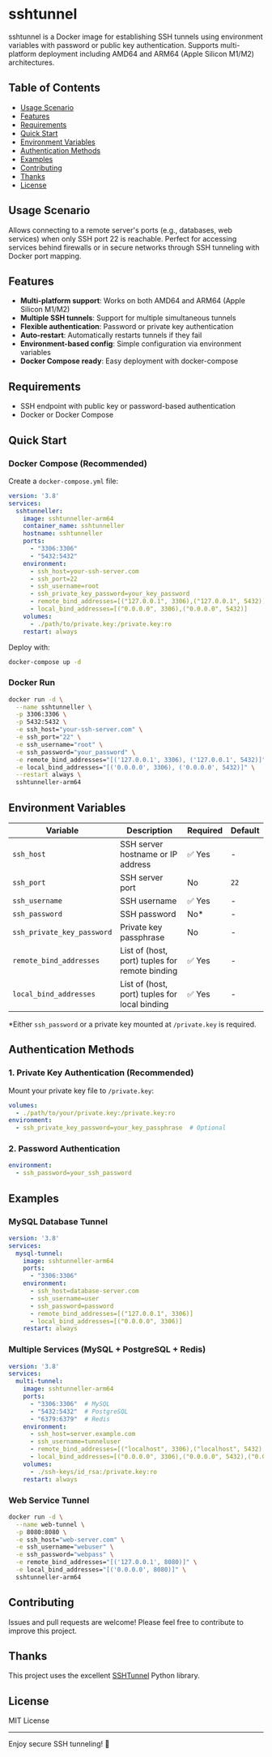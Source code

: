 # sshtunnel

sshtunnel is a Docker image for establishing SSH tunnels using environment variables with password or public key authentication. Supports multi-platform deployment including AMD64 and ARM64 (Apple Silicon M1/M2) architectures.

## Table of Contents
- [Usage Scenario](#usage-scenario)
- [Features](#features)
- [Requirements](#requirements)
- [Quick Start](#quick-start)
- [Environment Variables](#environment-variables)
- [Authentication Methods](#authentication-methods)
- [Examples](#examples)
- [Contributing](#contributing)
- [Thanks](#thanks)
- [License](#license)

## Usage Scenario

Allows connecting to a remote server's ports (e.g., databases, web services) when only SSH port 22 is reachable. Perfect for accessing services behind firewalls or in secure networks through SSH tunneling with Docker port mapping.

## Features

- **Multi-platform support**: Works on both AMD64 and ARM64 (Apple Silicon M1/M2)
- **Multiple SSH tunnels**: Support for multiple simultaneous tunnels
- **Flexible authentication**: Password or private key authentication
- **Auto-restart**: Automatically restarts tunnels if they fail
- **Environment-based config**: Simple configuration via environment variables
- **Docker Compose ready**: Easy deployment with docker-compose

## Requirements

- SSH endpoint with public key or password-based authentication
- Docker or Docker Compose

## Quick Start

### Docker Compose (Recommended)

Create a `docker-compose.yml` file:

```yaml
version: '3.8'
services:
  sshtunneller:
    image: sshtunneller-arm64
    container_name: sshtunneller
    hostname: sshtunneller
    ports:
      - "3306:3306"
      - "5432:5432"
    environment:
      - ssh_host=your-ssh-server.com
      - ssh_port=22
      - ssh_username=root
      - ssh_private_key_password=your_key_password
      - remote_bind_addresses=[("127.0.0.1", 3306),("127.0.0.1", 5432)]
      - local_bind_addresses=[("0.0.0.0", 3306),("0.0.0.0", 5432)]
    volumes: 
      - ./path/to/private.key:/private.key:ro
    restart: always
```

Deploy with:
```bash
docker-compose up -d
```

### Docker Run

```bash
docker run -d \
  --name sshtunneller \
  -p 3306:3306 \
  -p 5432:5432 \
  -e ssh_host="your-ssh-server.com" \
  -e ssh_port="22" \
  -e ssh_username="root" \
  -e ssh_password="your_password" \
  -e remote_bind_addresses="[('127.0.0.1', 3306), ('127.0.0.1', 5432)]" \
  -e local_bind_addresses="[('0.0.0.0', 3306), ('0.0.0.0', 5432)]" \
  --restart always \
  sshtunneller-arm64
```

## Environment Variables

| Variable | Description | Required | Default |
|----------|-------------|----------|---------|
| `ssh_host` | SSH server hostname or IP address | ✅ Yes | - |
| `ssh_port` | SSH server port | No | `22` |
| `ssh_username` | SSH username | ✅ Yes | - |
| `ssh_password` | SSH password | No* | - |
| `ssh_private_key_password` | Private key passphrase | No | - |
| `remote_bind_addresses` | List of (host, port) tuples for remote binding | ✅ Yes | - |
| `local_bind_addresses` | List of (host, port) tuples for local binding | ✅ Yes | - |

*Either `ssh_password` or a private key mounted at `/private.key` is required.

## Authentication Methods

### 1. Private Key Authentication (Recommended)

Mount your private key file to `/private.key`:

```yaml
volumes: 
  - ./path/to/your/private.key:/private.key:ro
environment:
  - ssh_private_key_password=your_key_passphrase  # Optional
```

### 2. Password Authentication

```yaml
environment:
  - ssh_password=your_ssh_password
```

## Examples

### MySQL Database Tunnel
```yaml
version: '3.8'
services:
  mysql-tunnel:
    image: sshtunneller-arm64
    ports:
      - "3306:3306"
    environment:
      - ssh_host=database-server.com
      - ssh_username=user
      - ssh_password=password
      - remote_bind_addresses=[("127.0.0.1", 3306)]
      - local_bind_addresses=[("0.0.0.0", 3306)]
    restart: always
```

### Multiple Services (MySQL + PostgreSQL + Redis)
```yaml
version: '3.8'
services:
  multi-tunnel:
    image: sshtunneller-arm64
    ports:
      - "3306:3306"  # MySQL
      - "5432:5432"  # PostgreSQL
      - "6379:6379"  # Redis
    environment:
      - ssh_host=server.example.com
      - ssh_username=tunneluser
      - remote_bind_addresses=[("localhost", 3306),("localhost", 5432),("localhost", 6379)]
      - local_bind_addresses=[("0.0.0.0", 3306),("0.0.0.0", 5432),("0.0.0.0", 6379)]
    volumes:
      - ./ssh-keys/id_rsa:/private.key:ro
    restart: always
```

### Web Service Tunnel
```bash
docker run -d \
  --name web-tunnel \
  -p 8080:8080 \
  -e ssh_host="web-server.com" \
  -e ssh_username="webuser" \
  -e ssh_password="webpass" \
  -e remote_bind_addresses="[('127.0.0.1', 8080)]" \
  -e local_bind_addresses="[('0.0.0.0', 8080)]" \
  sshtunneller-arm64
```


## Contributing

Issues and pull requests are welcome! Please feel free to contribute to improve this project.

## Thanks

This project uses the excellent [SSHTunnel](https://github.com/pahaz/sshtunnel) Python library.

## License

MIT License

---

Enjoy secure SSH tunneling! 🎉
